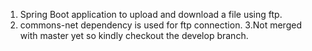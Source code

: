 1. Spring Boot application to upload and download a file using ftp.
2. commons-net dependency is used for ftp connection.
3.Not merged with master yet so kindly checkout the develop branch.
